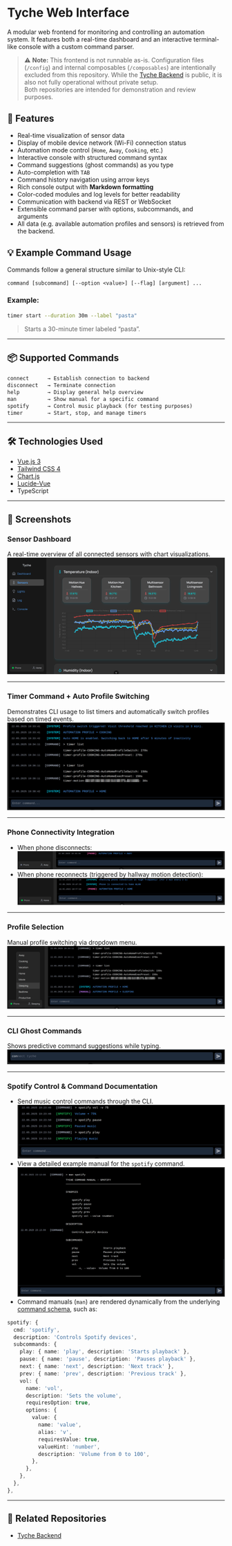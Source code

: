 # Tyche Web Interface

A modular web frontend for monitoring and controlling an automation system. It features both a real-time dashboard and an interactive terminal-like console with a custom command parser.

> ⚠️ **Note:** This frontend is not runnable as-is. Configuration files (`/config`) and internal composables (`/composables`) are intentionally excluded from this repository.
> While the [Tyche Backend](https://github.com/Twigman/tyche) is public, it is also not fully operational without private setup.  
> Both repositories are intended for demonstration and review purposes.

## 🔧 Features

- Real-time visualization of sensor data
- Display of mobile device network (Wi-Fi) connection status
- Automation mode control (`Home`, `Away`, `Cooking`, etc.)
- Interactive console with structured command syntax
- Command suggestions (ghost commands) as you type
- Auto-completion with `TAB`
- Command history navigation using arrow keys
- Rich console output with **Markdown formatting**
- Color-coded modules and log levels for better readability
- Communication with backend via REST or WebSocket
- Extensible command parser with options, subcommands, and arguments
- All data (e.g. available automation profiles and sensors) is retrieved from the backend.

## 💡 Example Command Usage

Commands follow a general structure similar to Unix-style CLI:

```
command [subcommand] [--option <value>] [--flag] [argument] ...
```

### Example:
```bash
timer start --duration 30m --label "pasta"
```

> Starts a 30-minute timer labeled “pasta”.

---

## 📦 Supported Commands

```
connect      → Establish connection to backend
disconnect   → Terminate connection
help         → Display general help overview
man          → Show manual for a specific command
spotify      → Control music playback (for testing purposes)
timer        → Start, stop, and manage timers
```

---

## 🛠️ Technologies Used

- [Vue.js 3](https://vuejs.org/)
- [Tailwind CSS 4](https://tailwindcss.com/)
- [Chart.js](https://www.chartjs.org/)
- [Lucide-Vue](https://lucide.dev/icons)
- TypeScript

---

## 📸 Screenshots

### Sensor Dashboard
A real-time overview of all connected sensors with chart visualizations.
![Sensor Dashboard](./img/ui_2025-03-12.jpg)

---

### Timer Command + Auto Profile Switching
Demonstrates CLI usage to list timers and automatically switch profiles based on timed events.
![auto_profile](./img/ui_cli_auto_profile.jpg)

---

### Phone Connectivity Integration
- When phone disconnects:
  ![phone_disconnect](./img/ui_cli_phone_disconnected.jpg)
- When phone reconnects (triggered by hallway motion detection):
  ![phone_connect_burst](./img/ui_cli_phone_connect_burst.jpg)

---

### Profile Selection
Manual profile switching via dropdown menu.
![profile_selection](./img/ui_profile_selection.jpg)

---

### CLI Ghost Commands
Shows predictive command suggestions while typing.
![ghost_command](./img/ui_ghost_text.jpg)

---

### Spotify Control & Command Documentation
- Send music control commands through the CLI.
  ![spotify_command](./img/ui_cli_spotify.jpg)
- View a detailed example manual for the `spotify` command.
  ![spotify_man](./img/ui_cli_man_spotify.jpg)
- Command manuals (`man`) are rendered dynamically from the underlying [command schema](./src/types/ConsoleCommand.ts), such as:
```ts
spotify: {
  cmd: 'spotify',
  description: 'Controls Spotify devices',
  subcommands: {
    play: { name: 'play', description: 'Starts playback' },
    pause: { name: 'pause', description: 'Pauses playback' },
    next: { name: 'next', description: 'Next track' },
    prev: { name: 'prev', description: 'Previous track' },
    vol: {
      name: 'vol',
      description: 'Sets the volume',
      requiresOption: true,
      options: {
        value: {
          name: 'value',
          alias: 'v',
          requiresValue: true,
          valueHint: 'number',
          description: 'Volume from 0 to 100',
        },
      },
    },
  },
},
```

---

## 🔗 Related Repositories

- [Tyche Backend](https://github.com/Twigman/tyche)

